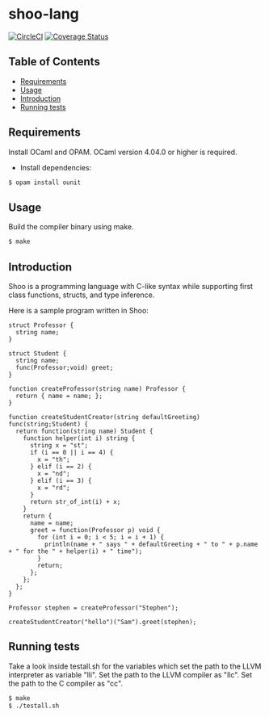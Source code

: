# shoo-lang

[![CircleCI](https://circleci.com/gh/sam-jay/shoo-lang/tree/master.svg?style=svg)](https://circleci.com/gh/sam-jay/shoo-lang/tree/master)
[![Coverage Status](https://coveralls.io/repos/github/sam-jay/shoo-lang/badge.svg?branch=master)](https://coveralls.io/github/sam-jay/shoo-lang?branch=master)

## Table of Contents

- [Requirements](#requirements)
- [Usage](#usage)
- [Introduction](#introduction)
- [Running tests](#running-tests)

## Requirements

Install OCaml and OPAM.
OCaml version 4.04.0 or higher is required.

* Install dependencies:
```sh
$ opam install ounit
```

## Usage

Build the compiler binary using make.

```sh
$ make
```

## Introduction

Shoo is a programming language with C-like syntax while supporting first class functions, structs, and type inference.

Here is a sample program written in Shoo:

```
struct Professor {
  string name;
}

struct Student {
  string name;
  func(Professor;void) greet;
}

function createProfessor(string name) Professor {
  return { name = name; };
}

function createStudentCreator(string defaultGreeting) func(string;Student) {
  return function(string name) Student {
    function helper(int i) string {
      string x = "st";
      if (i == 0 || i == 4) {
        x = "th";
      } elif (i == 2) {
        x = "nd";
      } elif (i == 3) {
        x = "rd";
      }
      return str_of_int(i) + x;
    }
    return {
      name = name;
      greet = function(Professor p) void {
        for (int i = 0; i < 5; i = i + 1) {
          println(name + " says " + defaultGreeting + " to " + p.name + " for the " + helper(i) + " time");
        }
        return;
      };
    };
  };
}

Professor stephen = createProfessor("Stephen");

createStudentCreator("hello")("Sam").greet(stephen);
```

## Running tests

Take a look inside testall.sh for the variables which set the path to the LLVM interpreter as variable "lli". 
Set the path to the LLVM compiler as "llc". Set the path to the C compiler as "cc".

```sh
$ make
$ ./testall.sh
```
